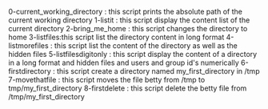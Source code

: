 0-current_working_directory : this script prints the absolute path of the current working directory 
1-listit : this script display the content list of the current directory
2-bring_me_home : this script changes the directory to home
3-listfiles:this script list the directory content in long format
4-listmorefiles : this script list the content of the directory as well as the hidden files
5-listfilesdigitonly : this script display the content of a directory in a long format and hidden files and users and group id's numerically
6-firstdirectory : this script create a directory named my_first_directory in  /tmp
7-movethatfile : this script moves the file betty from /tmp to tmp/my_first_directory
8-firstdelete : this script delete the betty file from /tmp/my_first_directory 
